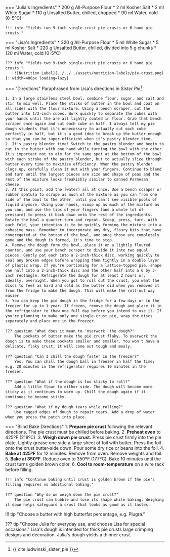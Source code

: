 === "Julia's Ingredients"
    * 200 g All-Purpose Flour
    * 2 ml Kosher Salt
    * 2 ml White Sugar
    * 110 g Unsalted Butter, chilled, chopped
    * 90 ml Water, cold (0-5ºC)

    !!! info "Yields two 9-inch single-crust pie crusts or 6 hand pie crusts."

=== "Lisa's Ingredients"
    * 320 g All-Purpose Flour
    * 5 ml White Sugar
    * 5 ml Kosher Salt
    * 220 g Unsalted Butter, chilled, divided into 5 g chunks
    * 120 ml Water, cold (0-5ºC)

    ??? info "Yields two 9-inch single-crust pie crusts or 6 hand pie crusts."
        ![Nutrition Label](../../../assets/nutrition-labels/pie-crust.png){: width=400px loading=lazy}

=== "Directions"
    Paraphrased from Lisa's directions in *Sister Pie*[^2]

    1. In a large stainless steel bowl, combine flour, sugar, and salt and stir to mix well. Place the sticks of butter in the bowl and coat on all sides with the flour mixture. Using a bench scraper, cut the butter into 1/2-inch cubes. Work quickly to separate the cubes with your hands until the are all lightly coated in flour. Grab that bench scraper once again and cut each cube in half. I always tell my pie dough students that it's unnecessary to actually cut each cube perfectly in half, but it's a good idea to break up the butter enough so that you can be super-efficient when it's pastry blender time.
    2. It's pastry blender time! Switch to the pastry blender and begin to cut in the butter with one hand while turning the bowl with the other. It's important not to aim for the same spot at the bottom of the bowl with each stroke of the pastry blender, but to actually slice through butter every time to maximize efficiency. When the pastry blender clogs up, carefully clean it out with your fingers. Continue to blend and turn until the largest pieces are size and shape of peas and the rest of the mixture looks freakishly similar to canned Parmesan cheese.
    3. At this point, add the [water] all at once. Use a bench scraper or rubber spatula to scrape as much of the mixture as you can from one side of the bowl to the other, until you can't see visible pools of liquid anymore. Using your hands, scoop up as much of the mixture as you can, and use the tips of your fingers (and a whole lot of pressure) to press it back down onto the rest of the ingredients. Rotate the bowl a quarter-turn and repeat. Scoop, press, turn. With each fold, your intention is to be quickly forming the mixture into a cohesive mass. Remember to incorporate any dry, floury bits that have congregated at the bottom of the bowl, and once those are completely gone and the dough is formed, it's time to stop.
    4. Remove the dough form the bowl, place it on a lightly floured counter, and use your bench scraper to divide it into two equal pieces. Gently pat each into a 2-inch-thick disc, working quickly to seal any broken edges before wrapping them tightly in a double layer of plastic wrap. If you're portioning for a lattice-topped pie, shape one half into a 2-inch-thick disc and the other half into a 6 by 3-inch rectangle. Refrigerate the dough for at least 2 hours or, ideally, overnight. When you got to roll out the crust, you want the discs to feel as hard and cold as the butter did when you removed it from the fridge to make the dough. This will make the roll-out way easier.
    5. You can keep the pie dough in the fridge for a few days or in the freezer for up to 1 year. If frozen, remove the dough and place it in the refrigerator to thaw one full day before you intend to use it. If you're planning to make only one single-crust pie, wrap the discs separately and place one in the freezer.

    ??? question "What does it mean to 'overwork' the dough?"
        The pockets of butter make the pie crust flaky. To overwork the dough is to make these pockets smaller and smaller. You won't have a delicate, flaky crust; it will come out tough and mealy.

    ??? question "Can I chill the dough faster in the freezer?"
        Yes. You can chill the dough ball in freezer in half the time; e.g. 20 minutes in the refrigerator requires 10 minutes in the freezer.

    ??? question "What if the dough is too sticky to roll?"
        Add a little flour to either side. The dough will become more sticky as it continues to warm up. Chill the dough again if it continues to become sticky.

    ??? question "What if my dough tears while rolling?"
        Use ragged edges of dough to repair tears. Add a drop of water when you press the patch into place.


=== "Blind Bake Directions"
    1. **Prepare pie crust** following the relevant directions. The pie crust must be chilled before baking.
    2. **Preheat oven** to 425ºF (218ºC).
    3. **Weigh down pie crust.** Press pie crust firmly into the pie plate. Lightly grease one side a large sheet of foil with butter. Press the foil onto the crust butter-side down. Pour some dry rice or beans into the foil.
    4. **Bake at 425ºF** for 12 minutes. Remove from oven. Remove weights and foil.
    5. **Bake at 350ºF**. Reduce oven to 350ºF (177ºC). Bake 10 minutes until the crust turns golden brown color.
    6. **Cool to room-temperature** on a wire rack before filling.

    !!! info "Continue baking until crust is golden brown if the pie's filling requires no additional baking."

    ??? question "Why do we weigh down the pie crust?"
        The pie crust can bubble and lose its shape while baking. Weighing it down helps safeguard a crust that looks as good as it tastes.

!!! tip "Choose a butter with high butterfat percentage, e.g. Plugrá."

??? tip "Choose Julia for everyday use, and choose Lisa for special occasions."
    Lisa's dough is intended for thick pie crusts large crimping designs and decoration. Julia's dough yields a thinner crust.

[^1]: {{ cite.bittman_how_to_cook_everything }}
[^2]: {{ cite.ludwinski_sister_pie }}
